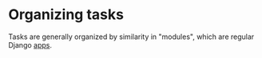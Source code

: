 # Organizing tasks
Tasks are generally organized by similarity in "modules", which are regular Django [apps](https://docs.djangoproject.com/en/5.1/ref/applications/#module-django.apps).
 